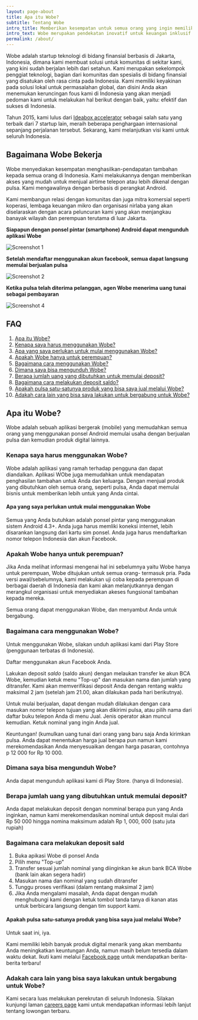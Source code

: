 ```yaml
---
layout: page-about
title: Apa itu Wobe?
subtitle: Tentang Wobe
intro_title: Memberikan kesempatan untuk semua orang yang ingin memiliki penghasilan tambahan
intro_text: Wobe merupakan pendekatan inovatif untuk keuangan inklusif. Aplikasi kami yang telah mendapat beberapa penghargaan memfasilitasi setiap orang di Indonesia yang ingin berwirausaha menggunakan ponsel berbasis Android. Kami erat bekerjasama dengan berbagai macam komunitas dan dengan jaringan rekan komunitas yang juga  akan mengidentifikasi serta memperluas pengguna Wobe kepada yang paling membutuhkan.
permalink: /about/
---
```


Wobe adalah startup teknologi di bidang finansial berbasis di Jakarta, Indonesia, dimana kami membuat solusi untuk komunitas di sekitar kami, yang kini sudah berjalan lebih dari setahun. Kami merupakan sekelompok penggiat teknologi, bagian dari komunitas dan spesialis di bidang finansial yang disatukan oleh rasa cinta pada Indonesia. Kami memiliki keyakinan pada solusi lokal untuk permasalahan global, dan disini Anda akan menemukan keruncingan fous kami di Indonesia yang akan menjadi pedoman kami untuk melakukan hal berikut dengan baik, yaitu: efektif dan sukses di Indonesia.

Tahun 2015, kami lulus dari [Ideabox accelerator](http://ideabox.co.id) sebagai salah satu yang terbaik dari 7 startup lain, meraih beberapa penghargaan internasional sepanjang perjalanan tersebut. Sekarang, kami melanjutkan visi kami untuk seluruh Indonesia.


## Bagaimana Wobe Bekerja

Wobe menyediakan kesempatan menghasilkan-pendapatan tambahan kepada semua orang di Indonesia. Kami melakukannya dengan memberikan akses yang mudah untuk menjual airtime telepon atau lebih dikenal dengan pulsa. Kami mengawalinya dengan berbasis di perangkat Android.

Kami membangun relasi dengan komunitas dan juga mitra komersial seperti koperasi, lembaga keuangan mikro dan organisasi nirlaba yang akan diselaraskan dengan acara peluncuran kami yang akan menjangkau banayak wilayah dan perempuan terutama di luar Jakarta.

**Siapapun dengan ponsel pintar (smartphone) Android dapat mengunduh aplikasi Wobe**

![Screenshot 1](/assets/images/PlayStore_01.png "Screenshot 1")

**Setelah mendaftar menggunakan akun facebook, semua dapat langsung memulai berjualan pulsa**

![Screenshot 2](/assets/images/PlayStore_02.png "Screenshot 2")

**Ketika pulsa telah diterima pelanggan, agen Wobe menerima uang tunai sebagai pembayaran**

![Screenshot 4](/assets/images/PlayStore_04.png "Screenshot 4")


## FAQ
1. [Apa itu Wobe?](#what)
2. [Kenapa saya harus menggunakan Wobe?](#why)
3. [Apa yang saya perlukan untuk mulai menggunakan Wobe?](#reqs)
4. [Apakah Wobe hanya untuk perempuan?](#women)
5. [Bagaimana cara menggunakan Wobe?](#how)
6. [Dimana saya bisa mengunduh Wobe?](#download)
7. [Berapa jumlah uang yang dibutuhkan untuk memulai deposit?](#start)
8. [Bagaimana cara melakukan deposit saldo?](#deposit)
9. [Apakah pulsa satu-satunya produk yang bisa saya jual melalui Wobe?](#pulsa)
10. [Adakah cara lain yang bisa saya lakukan untuk bergabung untuk Wobe?](#careers)


## Apa itu Wobe? <a name="what">

Wobe adalah sebuah aplikasi bergerak (mobile) yang memudahkan semua orang yang menggunakan ponsel Android memulai usaha dengan berjualan pulsa dan kemudian produk digital lainnya.


### Kenapa saya harus menggunakan Wobe? <a name="why">

Wobe adalah aplikasi yang ramah terhadap pengguna dan dapat diandalkan. Aplikasi WObe juga memudahkan untuk mendapatan penghasilan tambahan untuk Anda dan keluarga. Dengan menjual produk yang dibutuhkan oleh semua orang, seperti pulsa, Anda dapat memulai bisnis untuk memberikan lebih untuk yang Anda cintai.


#### Apa yang saya perlukan untuk mulai menggunakan Wobe <a name="res">

Semua yang Anda butuhkan adalah ponsel pintar yang menggunakan sistem Android 4.3+. Anda juga harus memliki koneksi internet, lebih disarankan langsung dari kartu sim ponsel. Anda juga harus mendaftarkan nomor telepon Indonesia dan akun Facebook.


### Apakah Wobe hanya untuk perempuan? <a name="women">

Jika Anda melihat informasi mengenai hal ini sebelumnya yaitu Wobe hanya untuk perempuan, Wobe ditujukan untuk semua orang- termasuk pria. Pada versi awal/sebelumnya, kami melakukan uji coba kepada perempuan di berbagai daerah di Indonesia dan kami akan melanjutkannya dengan merangkul organisasi untuk menyediakan akeses fungsional tambahan kepada mereka.

Semua orang dapat menggunakan Wobe, dan menyambut Anda untuk bergabung.


### Bagaimana cara menggunakan Wobe? <a name="how">

Untuk menggunakan Wobe, silakan unduh aplikasi kami dari Play Store (penggunaan terbatas di Indonesia).

Daftar menggunakan akun Facebook Anda.

Lakukan deposit *saldo* (saldo akun) dengan melaukan transfer ke akun BCA Wobe, kemudian ketuk menu "Top-up" dan masukan nama dan jumlah yang ditransfer. Kami akan memverifikasi deposit Anda dengan rentang waktu maksimal 2 jam (setelah jam 21.00, akan dilakukan pada hari berikutnya).

Untuk mulai berjualan, dapat dengan mudah dilakukan dengan cara masukan nomor telepon tujuan yang akan dikirimi pulsa, atau pilih nama dari daftar buku telepon Anda di menu Jual. Jenis operator akan muncul kemudian. Ketuk nominal yang ingin Anda jual.

Keuntungan! (kumulkan uang tunai dari orang yang baru saja Anda kirimkan pulsa. Anda dapat menentukan harga jual berapa pun namun kami merekomendasikan Anda menyesuaikan dengan harga pasaran, contohnya p 12 000 for Rp 10 000.


### Dimana saya bisa mengunduh Wobe? <a name="download">

Anda dapat mengunduh aplikasi kami di Play Store. (hanya di Indonesia).


### Berapa jumlah uang yang dibutuhkan untuk memulai deposit? <a name="start">

Anda dapat melakukan deposit dengan nomminal berapa pun yang Anda inginkan, namun kami merekomendasikan nominal untuk deposit mulai dari Rp 50 000 hingga nomina maksimum adalah Rp 1, 000, 000 (satu juta rupiah)

### Bagaimana cara melakukan deposit sald <a name="deposit">

1. Buka apikasi Wobe di ponsel Anda 
2. Pilih menu "Top-up" 
3. Transfer sesuai jumlah nominal yang diinginkan ke akun bank BCA Wobe (bank lain akan segera hadir)
4. Masukan nama dan nominal yang sudah ditransfer
5. Tunggu proses verifikasi (dalam rentang maksimal 2 jam)
6. Jika Anda mengalami masalah, Anda dapat dengan mudah menghubungi kami dengan ketuk tombol tanda tanya di kanan atas untuk berbicara langsung dengan tim support kami.


#### Apakah pulsa satu-satunya produk yang bisa saya jual melalui Wobe? <a name="pulsa">

Untuk saat ini, iya.

Kami memiliki lebih banyak produk digital menarik yang akan membantu Anda meningkatkan keuntungan Anda, namun masih belum tersedia dalam waktu dekat. Ikuti kami melalui [Facebook page](http://facebook.com/wobe.io) untuk mendapatkan berita-berita terbaru!


### Adakah cara lain yang bisa saya lakukan untuk bergabung untuk Wobe? <a name="careers">

Kami secara luas melakukan perekrutan di seluruh Indonesia. Silakan kunjungi laman [careers page](/join#careers) kami untuk mendapatkan informasi lebih lanjut tentang lowongan terbaru.
